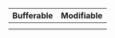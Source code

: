 
| Bufferable | Modifiable |
| ---------- | ---------- |
|            |            |
|            |            |
